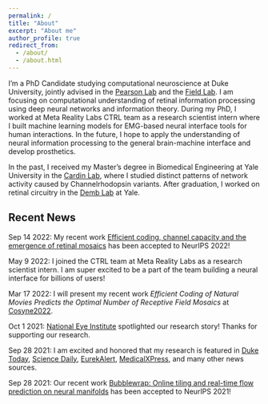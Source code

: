 ```yaml
---
permalink: /
title: "About"
excerpt: "About me"
author_profile: true
redirect_from: 
  - /about/
  - /about.html
---
```


I’m a PhD Candidate studying computational neuroscience at Duke University, jointly advised in the [Pearson Lab](https://pearsonlab.github.io/) and the [Field Lab](https://www.neuro.duke.edu/research/faculty-labs/field-lab). I am focusing on computational understanding of retinal information processing using deep neural networks and information theory. During my PhD, I worked at Meta Reality Labs CTRL team as a research scientist intern where I built machine learning models for EMG-based neural interface tools for human interactions. In the future, I hope to apply the understanding of neural information processing to the general brain-machine interface and develop prosthetics. 

In the past, I received my Master’s degree in Biomedical Engineering at Yale University in the [Cardin Lab](http://cardinlab.org/), where I studied distinct patterns of network activity caused by Channelrhodopsin variants. After graduation, I worked on retinal circuitry in the [Demb Lab](https://medicine.yale.edu/profile/jonathan_demb/?tab=research) at Yale. 


## Recent News

Sep 14 2022: My recent work [Efficient coding, channel capacity and the emergence of retinal mosaics](https://www.biorxiv.org/content/10.1101/2022.08.29.505726v2) has been accepted to NeurIPS 2022!

May 9 2022: I joined the CTRL team at Meta Reality Labs as a research scientist intern. I am super excited to be a part of the team building a neural interface for billions of users! 

Mar 17 2022: I will present my recent work *Efficient Coding of Natural Movies Predicts the Optimal Number of Receptive Field Mosaics* at [Cosyne2022](https://www.cosyne.org/).

Oct 1 2021: [National Eye Institute](https://www.nei.nih.gov/about/news-and-events/news/living-retina-achieves-sensitivity-and-efficiency-engineers-can-only-dream-about) spotlighted our research story! Thanks for supporting our research.

Sep 28 2021: I am excited and honored that my research is featured in [Duke Today](https://today.duke.edu/2021/09/living-retina-achieves-sensitivity-and-efficiency-engineers-can-only-dream-about), [Science Daily](https://www.sciencedaily.com/releases/2021/09/210928130825.htm), [EurekAlert](https://www.eurekalert.org/news-releases/929849), [MedicalXPress](https://medicalxpress.com/news/2021-09-retina-sensitivity-efficiency.html), and many other news sources. 

Sep 28 2021: Our recent work [Bubblewrap: Online tiling and real-time flow prediction on neural manifolds](https://arxiv.org/abs/2108.13941) has been accepted to NeurIPS 2021!
